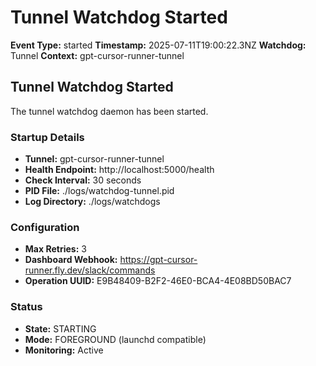 # Tunnel Watchdog Started

**Event Type:** started
**Timestamp:** 2025-07-11T19:00:22.3NZ
**Watchdog:** Tunnel
**Context:** gpt-cursor-runner-tunnel


## Tunnel Watchdog Started

The tunnel watchdog daemon has been started.

### Startup Details
- **Tunnel:** gpt-cursor-runner-tunnel
- **Health Endpoint:** http://localhost:5000/health
- **Check Interval:** 30 seconds
- **PID File:** ./logs/watchdog-tunnel.pid
- **Log Directory:** ./logs/watchdogs

### Configuration
- **Max Retries:** 3
- **Dashboard Webhook:** https://gpt-cursor-runner.fly.dev/slack/commands
- **Operation UUID:** E9B48409-B2F2-46E0-BCA4-4E08BD50BAC7

### Status
- **State:** STARTING
- **Mode:** FOREGROUND (launchd compatible)
- **Monitoring:** Active


